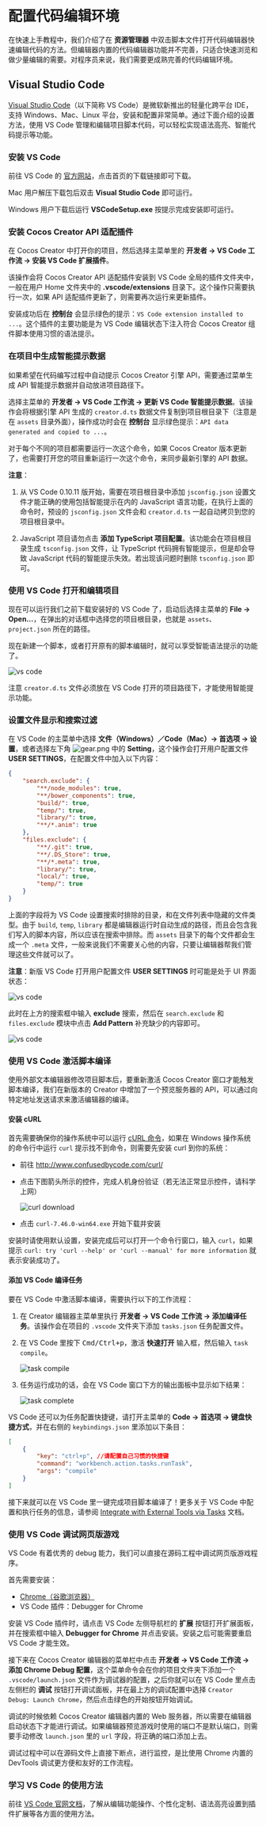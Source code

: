 # 配置代码编辑环境

在快速上手教程中，我们介绍了在 **资源管理器** 中双击脚本文件打开代码编辑器快速编辑代码的方法。但编辑器内置的代码编辑器功能并不完善，只适合快速浏览和做少量编辑的需要。对程序员来说，我们需要更成熟完善的代码编辑环境。

## Visual Studio Code

[Visual Studio Code](https://code.visualstudio.com/)（以下简称 VS Code）是微软新推出的轻量化跨平台 IDE，支持 Windows、Mac、Linux 平台，安装和配置非常简单。通过下面介绍的设置方法，使用 VS Code 管理和编辑项目脚本代码，可以轻松实现语法高亮、智能代码提示等功能。

### 安装 VS Code

前往 VS Code 的 [官方网站](https://code.visualstudio.com/)，点击首页的下载链接即可下载。

Mac 用户解压下载包后双击 **Visual Studio Code** 即可运行。

Windows 用户下载后运行 **VSCodeSetup.exe** 按提示完成安装即可运行。

### 安装 Cocos Creator API 适配插件

在 Cocos Creator 中打开你的项目，然后选择主菜单里的 **开发者 -> VS Code 工作流 -> 安装 VS Code 扩展插件**。

该操作会将 Cocos Creator API 适配插件安装到 VS Code 全局的插件文件夹中，一般在用户 Home 文件夹中的 **.vscode/extensions** 目录下。这个操作只需要执行一次，如果 API 适配插件更新了，则需要再次运行来更新插件。

安装成功后在 **控制台** 会显示绿色的提示：`VS Code extension installed to ...`。这个插件的主要功能是为 VS Code 编辑状态下注入符合 Cocos Creator 组件脚本使用习惯的语法提示。

### 在项目中生成智能提示数据

如果希望在代码编写过程中自动提示 Cocos Creator 引擎 API，需要通过菜单生成 API 智能提示数据并自动放进项目路径下。

选择主菜单的 **开发者 -> VS Code 工作流 -> 更新 VS Code 智能提示数据**。该操作会将根据引擎 API 生成的 `creator.d.ts` 数据文件复制到项目根目录下（注意是在 `assets` 目录外面），操作成功时会在 **控制台** 显示绿色提示：`API data generated and copied to ...`。

对于每个不同的项目都需要运行一次这个命令，如果 Cocos Creator 版本更新了，也需要打开您的项目重新运行一次这个命令，来同步最新引擎的 API 数据。

**注意**：

1. 从 VS Code 0.10.11 版开始，需要在项目根目录中添加 `jsconfig.json` 设置文件才能正确的使用包括智能提示在内的 JavaScript 语言功能，在执行上面的命令时，预设的 `jsconfig.json` 文件会和 `creator.d.ts` 一起自动拷贝到您的项目根目录中。

2. JavaScript 项目请勿点击 **添加 TypeScript 项目配置**。该功能会在项目根目录生成 `tsconfig.json` 文件，让 TypeScript 代码拥有智能提示，但是却会导致 JavaScript 代码的智能提示失效。若出现该问题时删除 `tsconfig.json` 即可。

### 使用 VS Code 打开和编辑项目

现在可以运行我们之前下载安装好的 VS Code 了，启动后选择主菜单的 **File -> Open...**，在弹出的对话框中选择您的项目根目录，也就是 `assets`、`project.json` 所在的路径。

现在新建一个脚本，或者打开原有的脚本编辑时，就可以享受智能语法提示的功能了。

![vs code](coding-setup/vscode.png)

注意 `creator.d.ts` 文件必须放在 VS Code 打开的项目路径下，才能使用智能提示功能。

### 设置文件显示和搜索过滤

在 VS Code 的主菜单中选择 **文件（Windows）／Code（Mac）-> 首选项 -> 设置**，或者选择左下角 ![gear.png](coding-setup/gear.png) 中的 **Setting**，这个操作会打开用户配置文件 **USER SETTINGS**，在配置文件中加入以下内容：

```json
{
    "search.exclude": {
        "**/node_modules": true,
        "**/bower_components": true,
        "build/": true,
        "temp/": true,
        "library/": true,
        "**/*.anim": true
    },
    "files.exclude": {
        "**/.git": true,
        "**/.DS_Store": true,
        "**/*.meta": true,
        "library/": true,
        "local/": true,
        "temp/": true
    }
}
```

上面的字段将为 VS Code 设置搜索时排除的目录，和在文件列表中隐藏的文件类型。由于 `build`, `temp`, `library` 都是编辑器运行时自动生成的路径，而且会包含我们写入的脚本内容，所以应该在搜索中排除。而 `assets` 目录下的每个文件都会生成一个 `.meta` 文件，一般来说我们不需要关心他的内容，只要让编辑器帮我们管理这些文件就可以了。

**注意**：新版 VS Code 打开用户配置文件 **USER SETTINGS** 时可能是处于 UI 界面状态：

![vs code](coding-setup/vs_code_1.png)

此时在上方的搜索框中输入 **exclude** 搜索，然后在 `search.exclude` 和 `files.exclude` 模块中点击 **Add Pattern** 补充缺少的内容即可。

![vs code](coding-setup/vs_code_2.png)

### 使用 VS Code 激活脚本编译

使用外部文本编辑器修改项目脚本后，要重新激活 Cocos Creator 窗口才能触发脚本编译，我们在新版本的 Creator 中增加了一个预览服务器的 API，可以通过向特定地址发送请求来激活编辑器的编译。

#### 安装 cURL

首先需要确保你的操作系统中可以运行 [cURL 命令](https://curl.haxx.se/)，如果在 Windows 操作系统的命令行中运行 `curl` 提示找不到命令，则需要先安装 curl 到你的系统：

- 前往 <http://www.confusedbycode.com/curl/>

- 点击下图箭头所示的控件，完成人机身份验证（若无法正常显示控件，请科学上网）

    ![curl download](coding-setup/curl_download.jpg)

- 点击 `curl-7.46.0-win64.exe` 开始下载并安装

安装时请使用默认设置，安装完成后可以打开一个命令行窗口，输入 `curl`，如果提示 `curl: try 'curl --help' or 'curl --manual' for more information` 就表示安装成功了。

#### 添加 VS Code 编译任务

要在 VS Code 中激活脚本编译，需要执行以下的工作流程：

1. 在 Creator 编辑器主菜单里执行 **开发者 -> VS Code 工作流 -> 添加编译任务**。该操作会在项目的 `.vscode` 文件夹下添加 `tasks.json` 任务配置文件。

2. 在 VS Code 里按下 <kbd>Cmd/Ctrl+p</kbd>，激活 **快速打开** 输入框，然后输入 `task compile`。

    ![task compile](coding-setup/run_task.png)

3. 任务运行成功的话，会在 VS Code 窗口下方的输出面板中显示如下结果：

    ![task complete](coding-setup/task_output.png)

VS Code 还可以为任务配置快捷键，请打开主菜单的 **Code -> 首选项 -> 键盘快捷方式**，并在右侧的 `keybindings.json` 里添加以下条目：

```json
[
    {
        "key": "ctrl+p", //请配置自己习惯的快捷键
        "command": "workbench.action.tasks.runTask",
        "args": "compile"
    }
]
```

接下来就可以在 VS Code 里一键完成项目脚本编译了！更多关于 VS Code 中配置和执行任务的信息，请参阅 [Integrate with External Tools via Tasks](https://code.visualstudio.com/docs/editor/tasks) 文档。

### 使用 VS Code 调试网页版游戏

VS Code 有着优秀的 debug 能力，我们可以直接在源码工程中调试网页版游戏程序。

首先需要安装：

- [Chrome（谷歌浏览器）](https://www.google.com/chrome/)
- VS Code 插件：Debugger for Chrome

安装 VS Code 插件时，请点击 VS Code 左侧导航栏的 **扩展** 按钮打开扩展面板，并在搜索框中输入 **Debugger for Chrome** 并点击安装。安装之后可能需要重启 VS Code 才能生效。

接下来在 Cocos Creator 编辑器的菜单栏中点击 **开发者 -> VS Code 工作流 -> 添加 Chrome Debug 配置**，这个菜单命令会在你的项目文件夹下添加一个 `.vscode/launch.json` 文件作为调试器的配置，之后你就可以在 VS Code 里点击左侧栏的 **调试** 按钮打开调试面板，并在最上方的调试配置中选择 `Creator Debug: Launch Chrome`，然后点击绿色的开始按钮开始调试。

调试的时候依赖 Cocos Creator 编辑器内置的 Web 服务器，所以需要在编辑器启动状态下才能进行调试。如果编辑器预览游戏时使用的端口不是默认端口，则需要手动修改 `launch.json` 里的 `url` 字段，将正确的端口添加上去。

调试过程中可以在源码文件上直接下断点，进行监控，是比使用 Chrome 内置的 DevTools 调试更方便和友好的工作流程。

### 学习 VS Code 的使用方法

前往 [VS Code 官网文档](https://code.visualstudio.com/Docs)，了解从编辑功能操作、个性化定制、语法高亮设置到插件扩展等各方面的使用方法。
